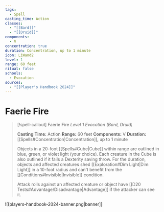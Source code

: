 ```yaml
---
tags:
  - Spell
casting_time: Action
classes:
  - "[[Bard]]"
  - "[[Druid]]"
components:
  - V
concentration: true
duration: Concentration, up to 1 minute
icon: LiWand2
level: 1
range: 60 feet
ritual: false
schools:
  - Evocation
sources:
  - "[[Player's Handbook 2024]]"
---
```


# Faerie Fire

>[!spell-callout] Faerie Fire
>_Level 1 Evocation (Bard, Druid)_
>
>**Casting Time:** Action
>**Range:** 60 feet
>**Components:** V
>**Duration:** [[Spells#Concentration\|Concentration]], up to 1 minute
>
>Objects in a 20-foot [[Spells#Cube\|Cube]] within range are outlined in blue, green, or violet light (your choice). Each creature in the Cube is also outlined if it fails a Dexterity saving throw. For the duration, objects and affected creatures shed [[Exploration#Dim Light\|Dim Light]] in a 10-foot radius and can't benefit from the [[Conditions#Invisible\|Invisible]] condition.
>
>Attack rolls against an affected creature or object have [[D20 Tests#Advantage/Disadvantage\|Advantage]] if the attacker can see it.


![[players-handbook-2024-banner.png|banner]]
